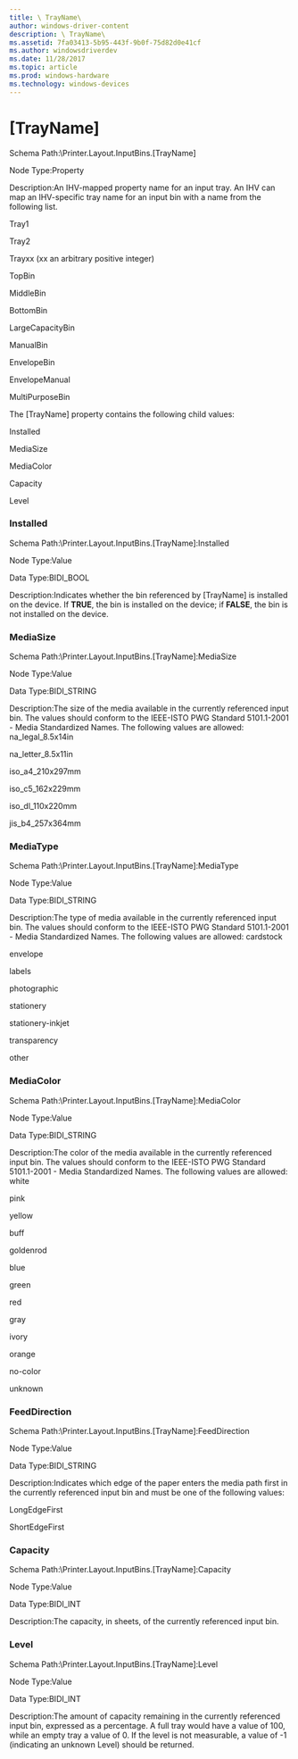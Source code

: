 ```yaml
---
title: \ TrayName\
author: windows-driver-content
description: \ TrayName\
ms.assetid: 7fa03413-5b95-443f-9b0f-75d82d0e41cf
ms.author: windowsdriverdev
ms.date: 11/28/2017
ms.topic: article
ms.prod: windows-hardware
ms.technology: windows-devices
---
```


# \[TrayName\]


Schema Path:\\Printer.Layout.InputBins.\[TrayName\]

Node Type:Property

Description:An IHV-mapped property name for an input tray. An IHV can map an IHV-specific tray name for an input bin with a name from the following list.

Tray1

Tray2

Trayxx (xx an arbitrary positive integer)

TopBin

MiddleBin

BottomBin

LargeCapacityBin

ManualBin

EnvelopeBin

EnvelopeManual

MultiPurposeBin

The \[TrayName\] property contains the following child values:

Installed

MediaSize

MediaColor

Capacity

Level

### <span id="installed"></span><span id="INSTALLED"></span> Installed

Schema Path:\\Printer.Layout.InputBins.\[TrayName\]:Installed

Node Type:Value

Data Type:BIDI\_BOOL

Description:Indicates whether the bin referenced by \[TrayName\] is installed on the device. If **TRUE**, the bin is installed on the device; if **FALSE**, the bin is not installed on the device.

### <span id="mediasize"></span><span id="MEDIASIZE"></span> MediaSize

Schema Path:\\Printer.Layout.InputBins.\[TrayName\]:MediaSize

Node Type:Value

Data Type:BIDI\_STRING

Description:The size of the media available in the currently referenced input bin. The values should conform to the IEEE-ISTO PWG Standard 5101.1-2001 - Media Standardized Names.
The following values are allowed:
na\_legal\_8.5x14in

na\_letter\_8.5x11in

iso\_a4\_210x297mm

iso\_c5\_162x229mm

iso\_dl\_110x220mm

jis\_b4\_257x364mm

### <span id="mediatype"></span><span id="MEDIATYPE"></span> MediaType

Schema Path:\\Printer.Layout.InputBins.\[TrayName\]:MediaType

Node Type:Value

Data Type:BIDI\_STRING

Description:The type of media available in the currently referenced input bin. The values should conform to the IEEE-ISTO PWG Standard 5101.1-2001 - Media Standardized Names.
The following values are allowed:
cardstock

envelope

labels

photographic

stationery

stationery-inkjet

transparency

other

### <span id="mediacolor"></span><span id="MEDIACOLOR"></span> MediaColor

Schema Path:\\Printer.Layout.InputBins.\[TrayName\]:MediaColor

Node Type:Value

Data Type:BIDI\_STRING

Description:The color of the media available in the currently referenced input bin. The values should conform to the IEEE-ISTO PWG Standard 5101.1-2001 - Media Standardized Names.
The following values are allowed:
white

pink

yellow

buff

goldenrod

blue

green

red

gray

ivory

orange

no-color

unknown

### <span id="feeddirection"></span><span id="FEEDDIRECTION"></span> FeedDirection

Schema Path:\\Printer.Layout.InputBins.\[TrayName\]:FeedDirection

Node Type:Value

Data Type:BIDI\_STRING

Description:Indicates which edge of the paper enters the media path first in the currently referenced input bin and must be one of the following values:

LongEdgeFirst

ShortEdgeFirst

### <span id="capacity"></span><span id="CAPACITY"></span> Capacity

Schema Path:\\Printer.Layout.InputBins.\[TrayName\]:Capacity

Node Type:Value

Data Type:BIDI\_INT

Description:The capacity, in sheets, of the currently referenced input bin.

### <span id="level"></span><span id="LEVEL"></span> Level

Schema Path:\\Printer.Layout.InputBins.\[TrayName\]:Level

Node Type:Value

Data Type:BIDI\_INT

Description:The amount of capacity remaining in the currently referenced input bin, expressed as a percentage. A full tray would have a value of 100, while an empty tray a value of 0. If the level is not measurable, a value of -1 (indicating an unknown Level) should be returned.

 

 




